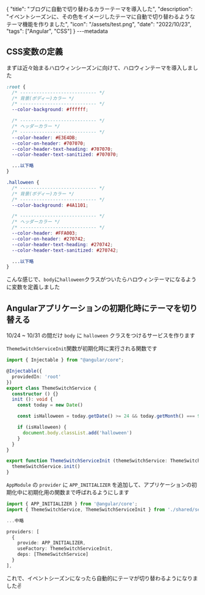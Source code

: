 {
  "title": "ブログに自動で切り替わるカラーテーマを導入した",
  "description": "イベントシーズンに、その色をイメージしたテーマに自動で切り替わるようなテーマ機能を作りました",
  "icon": "/assets/test.png",
  "date": "2022/10/23",
  "tags": ["Angular", "CSS"]
}
---metadata

## CSS変数の定義

まずは近々始まるハロウィンシーズンに向けて、ハロウィンテーマを導入しました

```css
:root {
  /* ---------------------------- */
  /* 背景(ボディー)カラー */
  /* ---------------------------- */
  --color-background: #ffffff;

  /* ---------------------------- */
  /* ヘッダーカラー */
  /* ---------------------------- */
  --color-header: #E3E4DB;
  --color-on-header: #707070;
  --color-header-text-heading: #707070;
  --color-header-text-sanitized: #707070;

  ...以下略
}

.halloween {
  /* ---------------------------- */
  /* 背景(ボディー)カラー */
  /* ---------------------------- */
  --color-background: #4A1101;

  /* ---------------------------- */
  /* ヘッダーカラー */
  /* ---------------------------- */
  --color-header: #FFA003;
  --color-on-header: #270742;
  --color-header-text-heading: #270742;
  --color-header-text-sanitized: #270742;

  ...以下略
}
```

こんな感じで、`body`に`halloween`クラスがついたらハロウィンテーマになるように変数を定義しました

## Angularアプリケーションの初期化時にテーマを切り替える

10/24 ~ 10/31 の間だけ `body` に `halloween` クラスをつけるサービスを作ります

`ThemeSwitchServiceInit`関数が初期化時に実行される関数です

```typescript
import { Injectable } from "@angular/core";

@Injectable({
  providedIn: 'root'
})
export class ThemeSwitchService {
  constructor () {}
  init (): void {
    const today = new Date()

    const isHalloween = today.getDate() >= 24 && today.getMonth() === 9

    if (isHalloween) {
      document.body.classList.add('halloween')
    }
  }
}

export function ThemeSwitchServiceInit (themeSwitchService: ThemeSwitchService): void {
  themeSwitchService.init()
}
```

`AppModule` の `provider` に `APP_INITIALIZER` を追加して、アプリケーションの初期化中に初期化用の関数まで呼ばれるようにします

```typescript
import { APP_INITIALIZER } from '@angular/core';
import { ThemeSwitchService, ThemeSwitchServiceInit } from './shared/service/theme-switch.service';

...中略

providers: [
  {
    provide: APP_INITIALIZER,
    useFactory: ThemeSwitchServiceInit,
    deps: [ThemeSwitchService]
  }
],
```

これで、イベントシーズンになったら自動的にテーマが切り替わるようになりました✌️